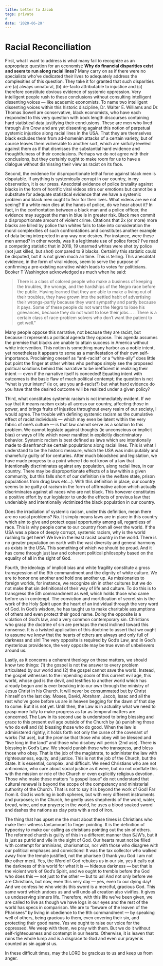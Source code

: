 ```yaml
---
title: Letter to Jacob
tags: private
#
date: '2020-06-20'
---
```


# Racial Reconciliation

First, what I want to address is what many fail to recognize as an appropriate question for an economist: **Why do financial disparities exist and seem to run along racial lines?** Many carry on as if there were no specialists who’ve dedicated their lives to adequately address the complexities of this question. They take it for granted that such disparities are (a) always unnatural, (b) de-facto attributable to injustice and (c) therefore constitute obvious evidence of systemic oppression. Very intelligent people rush to these conclusions without consulting intelligent dissenting voices — like academic economists. To name two intelligent dissenting voices within this historic discipline, Dr. Walter E. Williams and Dr. Thomas Sowell are conservative, black economists, who have each responded to this very question with book length discourses containing hard statistical data justifying their conclusions. These are men who lived through Jim Crow and are yet dissenting against this notion of perpetual systemic injustice along racial lines in the USA. That they are themselves black excludes them from ad-homenim attacks of a certain variety, but of course leaves them vulnerable to another sort, which are sinfully leveled against them as if that dismisses the substantial hard evidence and thoughtfulness of their conclusions. Perhaps we do not agree with their conclusions, but they certainly ought to make room for us to have a dialogue without dismissing their view as racist on its face.

Second, the evidence for disproportionate lethal force against black men is disputable. If anything is systemically corrupt in our country, in my observation, it is our press. Anecdotal evidence of police brutality against blacks in the form of horrific viral videos stirs our emotions but cannot be a substitute for adequate statistical evidence that we have a systemic problem and black men ought to fear for their lives. What videos are we not seeing? If a white man dies at the hands of police, do we hear about it? In fact, in the confrontation between a black man and a police officer, the evidence may suggest the man in blue is in greater risk. Black men commit a disproportionate amount of violent crime. Citations that 2x (or more) more blacks are killed by police than whites fails to take into consideration the moral complexities of such confrontations and constitutes another example of data being interpreted in any way one desires. For instance, were these men armed? In other words, was it a legitimate use of police force? I’ve read a competing statistic that in 2019, 19 unarmed whites were shot by police (not just killed, but shot) compared to 9 blacks. Certainly this statistic could be disputed, but it is not given much air time. This is telling. This anecdotal evidence, in the form of viral videos, seem to serve the purpose of confirming a pre-existing narrative which leads to votes for politicians. Booker T Washington acknowledged as much when he said:

> There is a class of colored people who make a business of keeping the troubles, the wrongs, and the hardships of the Negro race before the public. Having learned that they are able to make a living out of their troubles, they have grown into the settled habit of advertising their wrongs-partly because they want sympathy and partly because it pays. Some of these people do not want the Negro to lose his grievances, because they do not want to lose their jobs… .. There is a certain class of race-problem solvers who don’t want the patient to get well.”

Many people oppose this narrative, not because they are racist, but because it represents a political agenda they oppose. This agenda assumes the premise that blacks are unable to attain success in America without white intervention. This notion is something many harbor as a noble intent, yet nonetheless it appears to some as a manifestation of their own self-importance. Proclaiming oneself as “anti-racist” or a “white-ally” does little but point the finger at other whites who perhaps simply see the proposed political solutions behind this narrative to be inefficient in realizing their intent — even if the narrative itself is conceded! Equating intent with outcomes is the basic flaw of much political contempt; the question is not “what is your intent” (ie or, are you anti-racist?) but what hard evidence do you have that the desired outcome will be realized under a given policy?

Third, what constitutes systemic racism is not immediately evident. If we say that it means racism exists all across our country, affecting those in power, and brings fruits of injustice throughout every realm of our society, I would agree. The trouble with defining systemic racism as the cumulative effect of racist individuals — which may even be latent within the very fabric of one’s culture — is that law cannot serve as a solution to this problem. We cannot legislate against thoughts (ie unconscious or implicit bias) or ways of life which never manifest in explicitly discriminatory behavior. Systemic racism is best defined as laws which are intentionally made to disenfranchise certain populations along racial lines. This is what I understand to be the historic measure, which the USA was indisiputably and shamefully guilty of for centuries. After much bloodshed and legislation, we have made progress to a point where I do not know of a law that intentionally discriminates against any population, along racial lines, in our country. There may be disproportionate effects of a law within a given community, but this falls short of our definition (ie the welfare state, prison populations from drug laws etc…). With this definition in place, our country seems to be guilty of racism in the form of affirmative action which actually discriminates against all races who are not black. This however constitutes a positive effort by our legislator to undo the effects of previous law that undeniably and intentionally victimized the black population in our country.

Does the irradiation of systemic racism, under this definition, mean there are no racial problems? No. It simply means laws are in place in this country which aim to give and protect equal opportunity among all, regardless of race. This is why people come to our country from all over the world. If the USA was a place of deeply corrupt, systemic racism, why is the world rushing to get here? We live in the least racist country in the world. There is no greater population on earth with the vast diversity and general harmony as exists in the USA. This something of which we should be proud. And it has come through just law and coherent political philosophy based on the equality of all in the sight of God.

Fourth, the ideology of implicit bias and white fragility constitute a gross transgression of the 9th commandment and the dignity of white culture. We are to honor one another and hold one another up. As missionaries to foreign worlds, for instance, we recognize sin in other cultures but we do not make that sin definitional of their way of life and culture. To do this is to transgress the 5th commandment as well, which holds those who came before us in contempt. The conviction and mortification of secret sin is the work of the Holy Spirit upon the heart of an individual through the very word of God. In God’s wisdom, he has taught us to make charitable assumptions of others and even protect their good name. Doing the opposite is a violation of God’s law, and a very common contemporary sin. Christians who grasp the doctrine of sin are perhaps the most inclined toward this nonsense. It is a twisted application of this doctrine to assert that we ought to assume we know that the hearts of others are always and only full of darkness and sin! The very opposite is required by God’s Law, and in God’s mysterious providence, the very opposite may be true even of unbelievers around us.

Lastly, as it concerns a coherent theology on these matters, we should know two things: (1) the gospel is not the answer to every problem articulated by our world and (2) the gospel cannot save the world. Instead, the gospel witnesses to the impending doom of this current evil age, this world, whose god is the devil, and testifies to another world which has already begun and is ever breaking into our own through the ministry of Jesus Christ in his Church. It will never be consummated but by Christ himself on the last day. Moses, David, Abraham, Jacob, Isaac and all the rest who’ve gone before us are in heaven begging for the dawn of that day to come. But it is not yet. Until then, the Law is in actuality what we need to grasp more fully to make progress as far as temporal matters are concerned. The Law in its second use is understood to bring blessing and grace to this present evil age outside of the Church by (a) punishing those who do evil and (b) blessing those who do good. When the law is administered rightly, it holds forth not only the curse of the covenant of works (1st use), but the promise that those who obey will be blessed and “live long in the land” and those who disobey will perish (2nd use). There is blessing in God’s Law. We should punish those who transgress, and bless those who obey. That is the job of the magistrate, to administer the law with righteousness, equity, and justice. This is not the job of the Church, but the State. It is essential, complex, and difficult. We need Christians who are not antinomian, who care about social justice as it were, but do not conflate this with the mission or role of the Church or even explicitly religious devotion. Those who make these matters “a gospel issue” do not understand that cultural renewal is beyond the scope of the competency and ministerial authority of the Church. That is not to say it is beyond the work of God! Far from it. God is working in both spheres, but with very different instruments and purposes; in the Church, he gently uses shepherds of the word, water, bread, wine, and our prayers; in the world, he uses a blood soaked sword and dashes the nations as clay pots with a rod of iron.

The thing that has upset me the most about these times is Christians who make their witness tantamount to finger pointing. It is the definition of hypocrisy to make our calling as christians pointing out the sin of others. The reformed church is guilty of this in a different manner than SJW’s, but it is just as putrid and vile in the sight of God. Our hearts must not be filled with contempt for arminians, charismatics, nor with those who disagree with our political emphases and convictions! It was the tax collector who walked away from the temple justified, not the pharisee (I thank you God I am not like other men). Yes, the Word of God rebukes us in our sin, yes it calls out the darkness of this world for what it is — hideous darkness — but that is the violent work of God’s Spirit, and we ought to tremble before the God who does this — not just to the other — but to us! And not only before we are Christians, but now, even this very day — yes, even to our dying day! And we confess he who wields this sword is a merciful, gracious God. This same word which undoes us and will undo all creation also vivifies. It gives us undeserving sinners life. Therefore, with this life we’ve been given, we are called to live as though we have logs in our eyes and the rest of the world has specs in comparison. We are to “beware of the leaven of the Pharisees” by living in obedience to the 9th commandment — by speaking well of others, being gracious to them, even covering their sin, and protecting their good name. Yes we ought to raise our voice for the oppressed. We weep with them, we pray with them. But we do it without self-righteousness and contempt in our hearts. Otherwise, it is leaven that ruins the whole lump and is a disgrace to God and even our prayer is counted as sin against us.

In these difficult times, may the LORD be gracious to us and keep us from anger.
